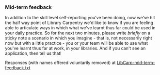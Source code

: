 ### Mid-term feedback

In addition to the skill level self-reporting you've been doing, now we've hit the half way point of Library Carpentry we'd like to know if you are feeling able to articulate ways in which what we've learnt thus far could be used in your daily practice. So for the next two minutes, please write *briefly* on a sticky note a scenario in which you imagine - that is, not necessarily right now but with a little practice - you or your team will be able to use what you've learnt thus far at work, in your libraries. And if you can't see an application, then tell us that!

Responses (with names offered voluntarily removed) at [LibCarp-mid-term-feedback.txt](https://github.com/LibraryCarpentry/week-two-library-carpentry/blob/master/LibCarp-mid-term-feedback-anon.txt)
